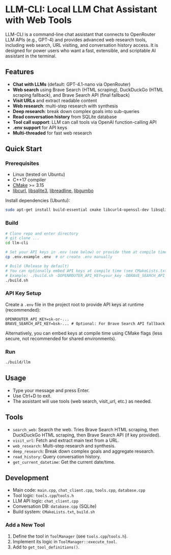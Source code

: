 # LLM-CLI: Local LLM Chat Assistant with Web Tools

LLM-CLI is a command-line chat assistant that connects to OpenRouter LLM APIs (e.g., GPT-4) and provides advanced web research tools, including web search, URL visiting, and conversation history access. It is designed for power users who want a fast, extensible, and scriptable AI assistant in the terminal.

## Features
- **Chat with LLMs** (default: GPT-4.1-nano via OpenRouter)
- **Web search** using Brave Search (HTML scraping), DuckDuckGo (HTML scraping fallback), and Brave Search API (final fallback)
- **Visit URLs** and extract readable content
- **Web research**: multi-step research with synthesis
- **Deep research**: break down complex goals into sub-queries
- **Read conversation history** from SQLite database
- **Tool call support**: LLM can call tools via OpenAI function-calling API
- **.env support** for API keys
- **Multi-threaded** for fast web research

## Quick Start

### Prerequisites
- Linux (tested on Ubuntu)
- C++17 compiler
- [CMake](https://cmake.org/) >= 3.15
- [libcurl](https://curl.se/libcurl/), [libsqlite3](https://www.sqlite.org/), [libreadline](https://tiswww.case.edu/php/chet/readline/rltop.html), [libgumbo](https://github.com/google/gumbo-parser)

Install dependencies (Ubuntu):
```sh
sudo apt-get install build-essential cmake libcurl4-openssl-dev libsqlite3-dev libreadline-dev libgumbo-dev
```

### Build
```sh
# Clone repo and enter directory
# git clone ...
cd llm-cli

# Set your API keys in .env (see below) or provide them at compile time
cp .env.example .env  # or create .env manually

# Build (Release by default)
# You can optionally embed API keys at compile time (see CMakeLists.txt)
# Example: ./build.sh -DOPENROUTER_API_KEY=your_key -DBRAVE_SEARCH_API_KEY=your_key
./build.sh
```

### API Key Setup
Create a `.env` file in the project root to provide API keys at runtime (recommended):
```dotenv
OPENROUTER_API_KEY=sk-or-...
BRAVE_SEARCH_API_KEY=bsk-... # Optional: For Brave Search API fallback
```
Alternatively, you can embed keys at compile time using CMake flags (less secure, not recommended for shared environments).

### Run
```sh
./build/llm
```

## Usage
- Type your message and press Enter.
- Use Ctrl+D to exit.
- The assistant will use tools (web search, visit_url, etc.) as needed.

## Tools
- `search_web`: Search the web. Tries Brave Search HTML scraping, then DuckDuckGo HTML scraping, then Brave Search API (if key provided).
- `visit_url`: Fetch and extract main text from a URL.
- `web_research`: Multi-step research and synthesis.
- `deep_research`: Break down complex goals and aggregate research.
- `read_history`: Query conversation history.
- `get_current_datetime`: Get the current date/time.

## Development
- Main code: `main.cpp`, `chat_client.cpp`, `tools.cpp`, `database.cpp`
- Tool logic: `tools.cpp`/`tools.h`
- LLM API logic: `chat_client.cpp`
- Conversation DB: `database.cpp` (SQLite)
- Build system: `CMakeLists.txt`, `build.sh`

### Add a New Tool
1. Define the tool in `ToolManager` (see `tools.cpp`/`tools.h`).
2. Implement its logic in `ToolManager::execute_tool`.
3. Add to `get_tool_definitions()`.

